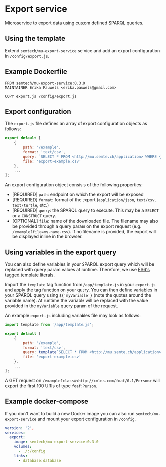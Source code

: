 Export service
==============

Microservice to export data using custom defined SPARQL queries.

## Using the template
Extend `semtech/mu-export-service` service and add an export configuration in `/config/export.js`.

## Example Dockerfile

```
FROM semtech/mu-export-service:0.3.0
MAINTAINER Erika Pauwels <erika.pauwels@gmail.com>

COPY export.js /config/export.js

```

## Export configuration

The `export.js` file defines an array of export configuration objects as follows:

```javascript
export default [
    {
        path: '/example',
        format: 'text/csv',
        query: `SELECT * FROM <http://mu.semte.ch/application> WHERE { ?s ?p ?o } LIMIT 100`,
        file: 'export-example.csv'
    },
    ...
];

```

An export configuration object consists of the following properties:
* [REQUIRED] `path`: endpoint on which the export will be exposed
* [REQUIRED] `format`: format of the export (`application/json`, `text/csv`, `text/turtle`, etc.)
* [REQUIRED] `query`: the SPARQL query to execute. This may be a `SELECT` or a `CONSTRUCT` query.
* [OPTIONAL] `file`: name of the downloaded file. The filename may also be provided through a query param on the export request (e.g. `/example?file=my-name.csv`). If no filename is provided, the export will be displayed inline in the browser.

## Using variables in the export query
You can also define variables in your SPARQL export query which will be replaced with query param values at runtime. Therefore, we use [ES6's tagged template literals](https://developer.mozilla.org/en-US/docs/Web/JavaScript/Reference/Template_literals#Tagged_template_literals).

Import the `template` tag function from `/app/template.js` in your `export.js` and apply the tag function on your query. You can then define variables in your SPARQL query using `${'myVariable'}` (note the quotes around the variable name). At runtime the variable will be replaced with the value provided in the `myVariable` query param of the request.

An example `export.js` including variables file may look as follows:

```javascript
import template from '/app/template.js';

export default [
    {
        path: '/example',
        format: 'text/csv',
        query: template`SELECT * FROM <http://mu.semte.ch/application> WHERE { ?s a ${'class'} } LIMIT 100`,
        file: 'export-example.csv'
    },
    ...
];

```

A GET request on `/example?class=<http://xmlns.com/foaf/0.1/Person>` will export the first 100 URIs of type `foaf:Person`.

## Example docker-compose
If you don't want to build a new Docker image you can also run `semtech/mu-export-service` and mount your export configuration in `/config`.

```yaml
version: '2',
services:
  export:
    image: semtech/mu-export-service:0.3.0
    volumes:
      - ./:/config
    links:
      - database:database
```
